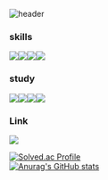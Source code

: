 ![header](https://capsule-render.vercel.app/api?type=waving&color=timeAuto&height=200&section=header&fontSize=50&text=Live%20Positive)


### skills
<img src="https://img.shields.io/badge/Java-3178C6?style=for-the-badge&logo=Java&logoColor=white"/><img src="https://img.shields.io/badge/Android-3DDC84?style=for-the-badge&logo=Android&logoColor=white"/><img src="https://img.shields.io/badge/JavaScript-F7DF1E?style=for-the-badge&logo=JavaScript&logoColor=white"/><img src="https://img.shields.io/badge/Linux-FCC624?style=for-the-badge&logo=Linux&logoColor=white"/>
 
 

### study

 <img src="https://img.shields.io/badge/Java-3178C6?style=for-the-badge&logo=Java&logoColor=white"/><img src="https://img.shields.io/badge/Android-3DDC84?style=for-the-badge&logo=Android&logoColor=white"/><img src="https://img.shields.io/badge/JavaScript-F7DF1E?style=for-the-badge&logo=JavaScript&logoColor=white"/><img src="https://img.shields.io/badge/Linux-FCC624?style=for-the-badge&logo=Linux&logoColor=white"/>  
 
 
 
### Link

 <img src="https://img.shields.io/badge/Notion-000000?style=for-the-badge&logo=Notion&logoColor=white"/>  



[![Solved.ac
Profile](http://mazassumnida.wtf/api/v2/generate_badge?boj=firesub1005)](https://solved.ac/dustjq1004)  
[![Anurag's GitHub stats](https://github-readme-stats.vercel.app/api?username=dustjq1004)](https://github.com/dustjq1004/github-readme-stats)
